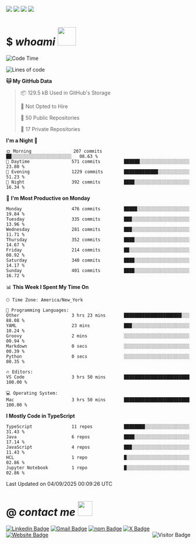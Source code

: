 <a href="#"><img src="https://img.shields.io/badge/Full%20Stack-Developer-white?style=for-the-badge"></a>
<a href="#"><img src="https://img.shields.io/badge/DevOps-Engineer-white?style=for-the-badge"></a>
<a href="#"><img src="https://img.shields.io/badge/Open%20Source-Advocate-white?style=for-the-badge"></a>
<a href="#"><img src="https://img.shields.io/badge/Clean%20Code-Fanatic-white?style=for-the-badge"></a>

# $ _whoami_ <img src="https://mariajandersen.com/wp-content/uploads/2019/03/gladkunde_gif.gif" width="50">

<!--START_SECTION:waka-->
![Code Time](http://img.shields.io/badge/Code%20Time-1%2C314%20hrs%2043%20mins-blue)

![Lines of code](https://img.shields.io/badge/From%20Hello%20World%20I%27ve%20Written-1.9%20million%20lines%20of%20code-blue)

**🐱 My GitHub Data** 

> 📦 129.5 kB Used in GitHub's Storage 
 > 
> 🚫 Not Opted to Hire
 > 
> 📜 50 Public Repositories 
 > 
> 🔑 17 Private Repositories 
 > 
**I'm a Night 🦉** 

```text
🌞 Morning                207 commits         ██░░░░░░░░░░░░░░░░░░░░░░░   08.63 % 
🌆 Daytime                571 commits         ██████░░░░░░░░░░░░░░░░░░░   23.80 % 
🌃 Evening                1229 commits        █████████████░░░░░░░░░░░░   51.23 % 
🌙 Night                  392 commits         ████░░░░░░░░░░░░░░░░░░░░░   16.34 % 
```
📅 **I'm Most Productive on Monday** 

```text
Monday                   476 commits         █████░░░░░░░░░░░░░░░░░░░░   19.84 % 
Tuesday                  335 commits         ███░░░░░░░░░░░░░░░░░░░░░░   13.96 % 
Wednesday                281 commits         ███░░░░░░░░░░░░░░░░░░░░░░   11.71 % 
Thursday                 352 commits         ████░░░░░░░░░░░░░░░░░░░░░   14.67 % 
Friday                   214 commits         ██░░░░░░░░░░░░░░░░░░░░░░░   08.92 % 
Saturday                 340 commits         ████░░░░░░░░░░░░░░░░░░░░░   14.17 % 
Sunday                   401 commits         ████░░░░░░░░░░░░░░░░░░░░░   16.72 % 
```


📊 **This Week I Spent My Time On** 

```text
🕑︎ Time Zone: America/New_York

💬 Programming Languages: 
Other                    3 hrs 23 mins       ██████████████████████░░░   88.08 % 
YAML                     23 mins             ███░░░░░░░░░░░░░░░░░░░░░░   10.24 % 
Groovy                   2 mins              ░░░░░░░░░░░░░░░░░░░░░░░░░   00.94 % 
Markdown                 0 secs              ░░░░░░░░░░░░░░░░░░░░░░░░░   00.39 % 
Python                   0 secs              ░░░░░░░░░░░░░░░░░░░░░░░░░   00.35 % 

🔥 Editors: 
VS Code                  3 hrs 50 mins       █████████████████████████   100.00 % 

💻 Operating System: 
Mac                      3 hrs 50 mins       █████████████████████████   100.00 % 
```

**I Mostly Code in TypeScript** 

```text
TypeScript               11 repos            ████████░░░░░░░░░░░░░░░░░   31.43 % 
Java                     6 repos             ████░░░░░░░░░░░░░░░░░░░░░   17.14 % 
JavaScript               4 repos             ███░░░░░░░░░░░░░░░░░░░░░░   11.43 % 
HCL                      1 repo              █░░░░░░░░░░░░░░░░░░░░░░░░   02.86 % 
Jupyter Notebook         1 repo              █░░░░░░░░░░░░░░░░░░░░░░░░   02.86 % 
```




 Last Updated on 04/09/2025 00:09:26 UTC
<!--END_SECTION:waka-->

# @ _contact me_ <img src="https://infoodmarketing.com/wp-content/uploads/2017/02/InboxSmall3.gif" width="40"></img>

<a href="https://linkedin.com/in/brignano"><img src="https://img.shields.io/badge/-brignano-white?style=flat-square&logo=Linkedin&logoColor=0077B5&link=https://linkedin.com/in/brignano" alt="Linkedin Badge"></img></a>
<a href="mailto:hi@brignano.io"><img src="https://img.shields.io/badge/-hi@brignano.io-white?style=flat-square&logo=Gmail&link=mailto:hi@brignano.io" alt="Gmail Badge"></img></a>
<a href="https://www.npmjs.com/package/brignano"><img src="https://img.shields.io/badge/-npx%20brignano-white?style=flat-square&logo=npm&logoColor=grey&link=https://www.npmjs.com/package/brignano" alt="npm Badge"></img></a>
<a href="https://twitter.com/brignano_"><img src="https://img.shields.io/badge/-@brignano__-white?style=flat-square&logo=x&logoColor=black&link=https://x/brignano_" alt="X Badge"></img></a>
<a href="https://brignano.io"><img src="https://img.shields.io/badge/-brignano.io-white?style=flat-square&logo=Google-Chrome&link=https://brignano.io" alt="Website Badge"></img></a>
<img align="right" src="https://visitor-badge.laobi.icu/badge?page_id=brignano.brignano" alt="Visitor Badge"></img>
